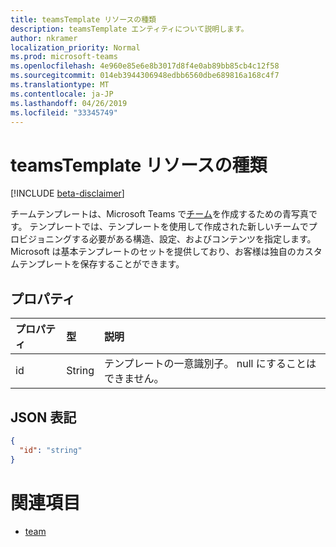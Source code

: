 ```yaml
---
title: teamsTemplate リソースの種類
description: teamsTemplate エンティティについて説明します。
author: nkramer
localization_priority: Normal
ms.prod: microsoft-teams
ms.openlocfilehash: 4e960e85e6e8b3017d8f4e0ab89bb85cb4c12f58
ms.sourcegitcommit: 014eb3944306948edbb6560dbe689816a168c4f7
ms.translationtype: MT
ms.contentlocale: ja-JP
ms.lasthandoff: 04/26/2019
ms.locfileid: "33345749"
---
```

# <a name="teamstemplate-resource-type"></a>teamsTemplate リソースの種類

[!INCLUDE [beta-disclaimer](../../includes/beta-disclaimer.md)]

チームテンプレートは、Microsoft Teams で[チーム](../resources/team.md)を作成するための青写真です。 テンプレートでは、テンプレートを使用して作成された新しいチームでプロビジョニングする必要がある構造、設定、およびコンテンツを指定します。 Microsoft は基本テンプレートのセットを提供しており、お客様は独自のカスタムテンプレートを保存することができます。

## <a name="properties"></a>プロパティ

| プロパティ            | 型     | 説明 |
|:------------------- |:-------- |:----------- |
| id                  | String   | テンプレートの一意識別子。 null にすることはできません。 |

## <a name="json-representation"></a>JSON 表記

<!-- {
  "blockType": "resource",
  "@odata.type": "microsoft.graph.teamsTemplate",
  "baseType": "microsoft.graph.entity"
}-->

```json
{
  "id": "string"
}
```

# <a name="see-also"></a>関連項目

- [team](team.md)

